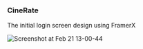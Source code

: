 ### CineRate

The initial login screen design using FramerX

![Screenshot at Feb 21 13-00-44](https://user-images.githubusercontent.com/6439751/75036614-321a9d80-54aa-11ea-86fd-9df88c575011.png)

